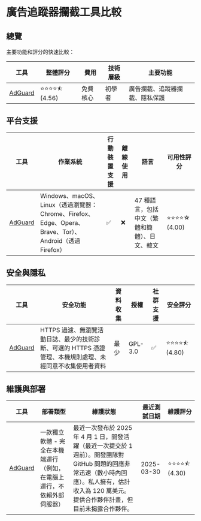 # 廣告追蹤器攔截工具比較
## 總覽
主要功能和評分的快速比較：

| 工具 | 整體評分 | 費用 | 技術層級 | 主要功能 |
|------|----------------|------|-----------------|--------------|
| [AdGuard](https://adguard.com/) | ⭐⭐⭐⭐⯪ (4.56) | 免費核心 | 初學者 | 廣告攔截、追蹤器攔截、隱私保護 |

## 平台支援
| 工具 | 作業系統 | 行動裝置支援 | 離線使用 | 語言 | 可用性評分 |
|------|------------------|----------------|--------------|-----------|------------------|
| [AdGuard](https://adguard.com/) | Windows、macOS、Linux（透過瀏覽器：Chrome、Firefox、Edge、Opera、Brave、Tor）、Android（透過 Firefox） | ✅ | ❌ | 47 種語言，包括中文（繁體和簡體）、日文、韓文 | ⭐⭐⭐⭐☆ (4.00) |

## 安全與隱私
| 工具 | 安全功能 | 資料收集 | 授權 | 社群支援 | 安全評分 |
|------|-------------------|-----------------|----------|------------------|----------------|
| [AdGuard](https://adguard.com/) | HTTPS 過濾、無瀏覽活動日誌、最少的技術診斷、可選的 HTTPS 憑證管理、本機規則處理、未經同意不收集使用者資料 | 最少 | GPL-3.0 | ✅ | ⭐⭐⭐⭐⯪ (4.80) |

## 維護與部署
| 工具 | 部署類型 | 維護狀態 | 最近測試日期 | 維護評分 |
|------|----------------|-------------------|-------------|-------------------|
| [AdGuard](https://adguard.com/) | 一款獨立軟體 - 完全在本機端運行（例如，在電腦上運行，不依賴外部伺服器） | 最近一次發布於 2025 年 4 月 1 日，開發活躍（最近一次提交於 1 週前）。開發團隊對 GitHub 問題的回應非常迅速（數小時內回應）。私人擁有，估計收入為 120 萬美元。提供合作夥伴計畫，但目前未揭露合作夥伴。 | 2025-03-30 | ⭐⭐⭐⭐⯪ (4.30) |